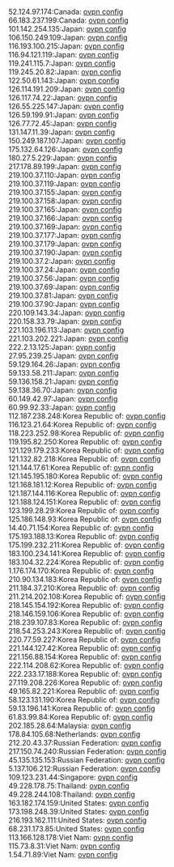 52.124.97.174:Canada: [ovpn config](vpn/52_124_97_174.ovpn)  
66.183.237.199:Canada: [ovpn config](vpn/66_183_237_199.ovpn)  
101.142.254.135:Japan: [ovpn config](vpn/101_142_254_135.ovpn)  
106.150.249.109:Japan: [ovpn config](vpn/106_150_249_109.ovpn)  
116.193.100.215:Japan: [ovpn config](vpn/116_193_100_215.ovpn)  
116.94.121.119:Japan: [ovpn config](vpn/116_94_121_119.ovpn)  
119.241.115.7:Japan: [ovpn config](vpn/119_241_115_7.ovpn)  
119.245.20.82:Japan: [ovpn config](vpn/119_245_20_82.ovpn)  
122.50.61.143:Japan: [ovpn config](vpn/122_50_61_143.ovpn)  
126.114.191.209:Japan: [ovpn config](vpn/126_114_191_209.ovpn)  
126.117.74.22:Japan: [ovpn config](vpn/126_117_74_22.ovpn)  
126.55.225.147:Japan: [ovpn config](vpn/126_55_225_147.ovpn)  
126.59.199.91:Japan: [ovpn config](vpn/126_59_199_91.ovpn)  
126.77.72.45:Japan: [ovpn config](vpn/126_77_72_45.ovpn)  
131.147.11.39:Japan: [ovpn config](vpn/131_147_11_39.ovpn)  
150.249.187.107:Japan: [ovpn config](vpn/150_249_187_107.ovpn)  
175.132.64.126:Japan: [ovpn config](vpn/175_132_64_126.ovpn)  
180.27.5.229:Japan: [ovpn config](vpn/180_27_5_229.ovpn)  
217.178.89.199:Japan: [ovpn config](vpn/217_178_89_199.ovpn)  
219.100.37.110:Japan: [ovpn config](vpn/219_100_37_110.ovpn)  
219.100.37.119:Japan: [ovpn config](vpn/219_100_37_119.ovpn)  
219.100.37.155:Japan: [ovpn config](vpn/219_100_37_155.ovpn)  
219.100.37.158:Japan: [ovpn config](vpn/219_100_37_158.ovpn)  
219.100.37.165:Japan: [ovpn config](vpn/219_100_37_165.ovpn)  
219.100.37.166:Japan: [ovpn config](vpn/219_100_37_166.ovpn)  
219.100.37.169:Japan: [ovpn config](vpn/219_100_37_169.ovpn)  
219.100.37.177:Japan: [ovpn config](vpn/219_100_37_177.ovpn)  
219.100.37.179:Japan: [ovpn config](vpn/219_100_37_179.ovpn)  
219.100.37.190:Japan: [ovpn config](vpn/219_100_37_190.ovpn)  
219.100.37.2:Japan: [ovpn config](vpn/219_100_37_2.ovpn)  
219.100.37.24:Japan: [ovpn config](vpn/219_100_37_24.ovpn)  
219.100.37.56:Japan: [ovpn config](vpn/219_100_37_56.ovpn)  
219.100.37.69:Japan: [ovpn config](vpn/219_100_37_69.ovpn)  
219.100.37.81:Japan: [ovpn config](vpn/219_100_37_81.ovpn)  
219.100.37.90:Japan: [ovpn config](vpn/219_100_37_90.ovpn)  
220.109.143.34:Japan: [ovpn config](vpn/220_109_143_34.ovpn)  
220.158.33.79:Japan: [ovpn config](vpn/220_158_33_79.ovpn)  
221.103.196.113:Japan: [ovpn config](vpn/221_103_196_113.ovpn)  
221.103.202.221:Japan: [ovpn config](vpn/221_103_202_221.ovpn)  
222.2.13.125:Japan: [ovpn config](vpn/222_2_13_125.ovpn)  
27.95.239.25:Japan: [ovpn config](vpn/27_95_239_25.ovpn)  
59.129.164.26:Japan: [ovpn config](vpn/59_129_164_26.ovpn)  
59.133.58.211:Japan: [ovpn config](vpn/59_133_58_211.ovpn)  
59.136.158.21:Japan: [ovpn config](vpn/59_136_158_21.ovpn)  
59.138.36.70:Japan: [ovpn config](vpn/59_138_36_70.ovpn)  
60.149.42.97:Japan: [ovpn config](vpn/60_149_42_97.ovpn)  
60.99.92.33:Japan: [ovpn config](vpn/60_99_92_33.ovpn)  
112.187.238.248:Korea Republic of: [ovpn config](vpn/112_187_238_248.ovpn)  
116.123.21.64:Korea Republic of: [ovpn config](vpn/116_123_21_64.ovpn)  
118.223.252.98:Korea Republic of: [ovpn config](vpn/118_223_252_98.ovpn)  
119.195.82.250:Korea Republic of: [ovpn config](vpn/119_195_82_250.ovpn)  
121.129.179.233:Korea Republic of: [ovpn config](vpn/121_129_179_233.ovpn)  
121.132.82.218:Korea Republic of: [ovpn config](vpn/121_132_82_218.ovpn)  
121.144.17.61:Korea Republic of: [ovpn config](vpn/121_144_17_61.ovpn)  
121.145.195.180:Korea Republic of: [ovpn config](vpn/121_145_195_180.ovpn)  
121.168.181.12:Korea Republic of: [ovpn config](vpn/121_168_181_12.ovpn)  
121.187.144.116:Korea Republic of: [ovpn config](vpn/121_187_144_116.ovpn)  
121.188.124.151:Korea Republic of: [ovpn config](vpn/121_188_124_151.ovpn)  
123.199.28.29:Korea Republic of: [ovpn config](vpn/123_199_28_29.ovpn)  
125.186.148.93:Korea Republic of: [ovpn config](vpn/125_186_148_93.ovpn)  
14.40.71.154:Korea Republic of: [ovpn config](vpn/14_40_71_154.ovpn)  
175.193.188.13:Korea Republic of: [ovpn config](vpn/175_193_188_13.ovpn)  
175.199.232.211:Korea Republic of: [ovpn config](vpn/175_199_232_211.ovpn)  
183.100.234.141:Korea Republic of: [ovpn config](vpn/183_100_234_141.ovpn)  
183.104.32.224:Korea Republic of: [ovpn config](vpn/183_104_32_224.ovpn)  
1.176.174.170:Korea Republic of: [ovpn config](vpn/1_176_174_170.ovpn)  
210.90.134.183:Korea Republic of: [ovpn config](vpn/210_90_134_183.ovpn)  
211.184.37.210:Korea Republic of: [ovpn config](vpn/211_184_37_210.ovpn)  
211.214.202.108:Korea Republic of: [ovpn config](vpn/211_214_202_108.ovpn)  
218.145.154.192:Korea Republic of: [ovpn config](vpn/218_145_154_192.ovpn)  
218.146.159.106:Korea Republic of: [ovpn config](vpn/218_146_159_106.ovpn)  
218.239.107.83:Korea Republic of: [ovpn config](vpn/218_239_107_83.ovpn)  
218.54.253.243:Korea Republic of: [ovpn config](vpn/218_54_253_243.ovpn)  
220.77.59.227:Korea Republic of: [ovpn config](vpn/220_77_59_227.ovpn)  
221.144.127.42:Korea Republic of: [ovpn config](vpn/221_144_127_42.ovpn)  
221.156.88.154:Korea Republic of: [ovpn config](vpn/221_156_88_154.ovpn)  
222.114.208.62:Korea Republic of: [ovpn config](vpn/222_114_208_62.ovpn)  
222.233.17.188:Korea Republic of: [ovpn config](vpn/222_233_17_188.ovpn)  
27.119.208.226:Korea Republic of: [ovpn config](vpn/27_119_208_226.ovpn)  
49.165.82.221:Korea Republic of: [ovpn config](vpn/49_165_82_221.ovpn)  
58.123.131.190:Korea Republic of: [ovpn config](vpn/58_123_131_190.ovpn)  
59.13.196.141:Korea Republic of: [ovpn config](vpn/59_13_196_141.ovpn)  
61.83.99.84:Korea Republic of: [ovpn config](vpn/61_83_99_84.ovpn)  
202.185.28.64:Malaysia: [ovpn config](vpn/202_185_28_64.ovpn)  
178.84.105.68:Netherlands: [ovpn config](vpn/178_84_105_68.ovpn)  
212.20.43.37:Russian Federation: [ovpn config](vpn/212_20_43_37.ovpn)  
217.150.74.240:Russian Federation: [ovpn config](vpn/217_150_74_240.ovpn)  
45.135.135.153:Russian Federation: [ovpn config](vpn/45_135_135_153.ovpn)  
5.137.106.212:Russian Federation: [ovpn config](vpn/5_137_106_212.ovpn)  
109.123.231.44:Singapore: [ovpn config](vpn/109_123_231_44.ovpn)  
49.228.178.75:Thailand: [ovpn config](vpn/49_228_178_75.ovpn)  
49.228.244.108:Thailand: [ovpn config](vpn/49_228_244_108.ovpn)  
163.182.174.159:United States: [ovpn config](vpn/163_182_174_159.ovpn)  
173.198.248.39:United States: [ovpn config](vpn/173_198_248_39.ovpn)  
216.193.162.111:United States: [ovpn config](vpn/216_193_162_111.ovpn)  
68.231.173.85:United States: [ovpn config](vpn/68_231_173_85.ovpn)  
113.166.128.178:Viet Nam: [ovpn config](vpn/113_166_128_178.ovpn)  
115.73.8.31:Viet Nam: [ovpn config](vpn/115_73_8_31.ovpn)  
1.54.71.89:Viet Nam: [ovpn config](vpn/1_54_71_89.ovpn)  
